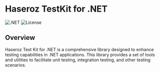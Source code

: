 # Haseroz TestKit for .NET

![.NET](https://img.shields.io/badge/.NET-5C2D91?style=for-the-badge&logo=.net&logoColor=white)
![License](https://img.shields.io/github/license/gabrielrabreu/Haseroz.TestKit.DotNet?style=for-the-badge)

## Overview

Haseroz Test Kit for .NET is a comprehensive library designed to enhance testing capabilities in .NET applications. This library provides a set of tools and utilities to facilitate unit testing, integration testing, and other testing scenarios.
